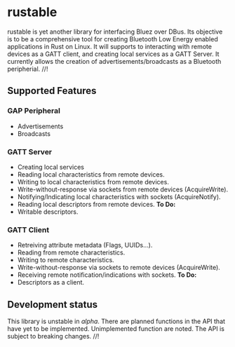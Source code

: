 # rustable
rustable is yet another library for interfacing Bluez over DBus.
Its objective is to be a comprehensive tool for creating Bluetooth Low Energy
enabled applications in Rust on Linux. It will supports to interacting with remote
devices as a GATT client, and creating local services as a GATT Server.
It currently allows the creation of advertisements/broadcasts as a Bluetooth peripherial.
//!
## Supported Features
### GAP Peripheral
- Advertisements
- Broadcasts
### GATT Server
- Creating local services
- Reading local characteristics from remote devices.
- Writing to local characteristics from remote devices.
- Write-without-response via sockets from remote devices (AcquireWrite).
- Notifying/Indicating local characteristics with sockets (AcquireNotify).
- Reading local descriptors from remote devices.
 **To Do:**
- Writable descriptors.
### GATT Client
- Retreiving attribute metadata (Flags, UUIDs...).
- Reading from remote characteristics.
- Writing to remote characteristics.
- Write-without-response via sockets to remote devices (AcquireWrite).
- Receiving remote notification/indications with sockets.
 **To Do:**
- Descriptors as a client.
## Development status
This library is unstable in *alpha*. There are planned functions
in the API that have yet to be implemented. Unimplemented function are noted.
The API is subject to breaking changes.
//!
